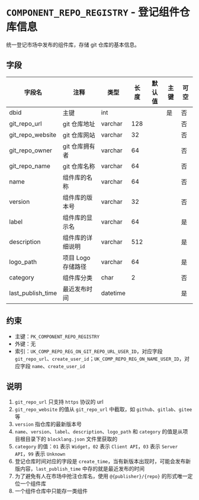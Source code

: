 # `COMPONENT_REPO_REGISTRY` - 登记组件仓库信息

统一登记市场中发布的组件库，存储 git 仓库的基本信息。

## 字段

| 字段名            | 注释               | 类型     | 长度 | 默认值 | 主键 | 可空 |
| ----------------- | ------------------ | -------- | ---- | ------ | ---- | ---- |
| dbid              | 主键               | int      |      |        | 是   | 否   |
| git_repo_url      | git 仓库地址       | varchar  | 128  |        |      | 否   |
| git_repo_website  | git 仓库网站       | varchar  | 32   |        |      | 否   |
| git_repo_owner    | git 仓库拥有者     | varchar  | 64   |        |      | 否   |
| git_repo_name     | git 仓库名称       | varchar  | 64   |        |      | 否   |
| name              | 组件库的名称       | varchar  | 64   |        |      | 否   |
| version           | 组件库的版本号     | varchar  | 32   |        |      | 否   |
| label             | 组件库的显示名     | varchar  | 64   |        |      | 是   |
| description       | 组件库的详细说明   | varchar  | 512  |        |      | 是   |
| logo_path         | 项目 Logo 存储路径 | varchar  | 64   |        |      | 是   |
| category          | 组件库分类         | char     | 2    |        |      | 否   |
| last_publish_time | 最近发布时间       | datetime |      |        |      | 是   |

## 约束

* 主键：`PK_COMPONENT_REPO_REGISTRY`
* 外键：无
* 索引：`UK_COMP_REPO_REG_ON_GIT_REPO_URL_USER_ID`，对应字段 `git_repo_url`、`create_user_id`；`UK_COMP_REPO_REG_ON_NAME_USER_ID`，对应字段 `name`、`create_user_id`

## 说明

1. `git_repo_url` 只支持 `https` 协议的 url
2. `git_repo_website` 的值从 `git_repo_url` 中截取，如 `github`、`gitlab`、`gitee` 等
3. `version` 指仓库的最新版本号
4. `name`、`version`、`label`、`description`、`logo_path` 和 `category` 的值是从项目根目录下的 `blocklang.json` 文件里获取的
5. `category` 的值：`01` 表示 `Widget`，`02` 表示 `Client API`，`03` 表示 `Server API`，`99` 表示 `Unknown`
6. 登记仓库时间对应的字段是 `create_time`，当有新版本出现时，可能会发布新版内容，`last_publish_time` 中存的就是最近发布的时间
7. 为了避免有人在市场中抢注仓库名，使用 `@{publisher}/{repo}` 的形式唯一定位一个组件库
8. 一个组件仓库中只能存一类组件
